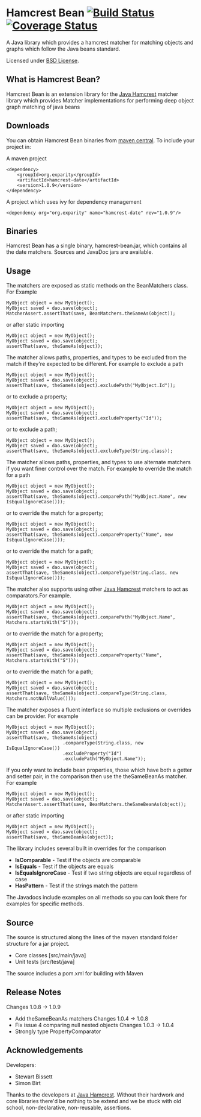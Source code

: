 Hamcrest Bean  [![Build Status](https://travis-ci.org/eXparity/hamcrest-bean.svg?branch=master)](https://travis-ci.org/eXparity/hamcrest-bean) [![Coverage Status](https://coveralls.io/repos/eXparity/hamcrest-bean/badge.png?branch=master)](https://coveralls.io/r/eXparity/hamcrest-bean?branch=master)
=============

A Java library which provides a hamcrest matcher for matching objects and graphs which follow the Java beans standard.

Licensed under [BSD License][].

What is Hamcrest Bean?
-----------------
Hamcrest Bean is an extension library for the [Java Hamcrest][] matcher library which provides Matcher implementations for performing deep object graph matching of java beans

Downloads
---------
You can obtain Hamcrest Bean binaries from [maven central][]. To include your project in:

A maven project

    <dependency>
        <groupId>org.exparity</groupId>
        <artifactId>hamcrest-date</artifactId>
        <version>1.0.9</version>
    </dependency>

A project which uses ivy for dependency management

    <dependency org="org.exparity" name="hamcrest-date" rev="1.0.9"/>
            
Binaries
--------
Hamcrest Bean has a single binary, hamcrest-bean.jar, which contains all the date matchers. Sources and JavaDoc jars are available.

Usage
-------------

The matchers are exposed as static methods on the BeanMatchers class. For Example

    MyObject object = new MyObject();
    MyObject saved = dao.save(object);
    MatcherAssert.assertThat(save, BeanMatchers.theSameAs(object));

or after static importing

    MyObject object = new MyObject();
    MyObject saved = dao.save(object);
    assertThat(save, theSameAs(object));

The matcher allows paths, properties, and types to be excluded from the match if they're expected to be different. For example to exclude a path 

    MyObject object = new MyObject();
    MyObject saved = dao.save(object);
    assertThat(save, theSameAs(object).excludePath("MyObject.Id"));

or to exclude a property;

    MyObject object = new MyObject();
    MyObject saved = dao.save(object);
    assertThat(save, theSameAs(object).excludeProperty("Id"));

or to exclude a path;

    MyObject object = new MyObject();
    MyObject saved = dao.save(object);
    assertThat(save, theSameAs(object).excludeType(String.class));

The matcher allows paths, properties, and types to use alternate matchers if you want finer control over the match. For example to override the match for a path

    MyObject object = new MyObject();
    MyObject saved = dao.save(object);
    assertThat(save, theSameAs(object).comparePath("MyObject.Name", new IsEqualIgnoreCase()));

or to override the match for a property;

    MyObject object = new MyObject();
    MyObject saved = dao.save(object);
    assertThat(save, theSameAs(object).compareProperty("Name", new IsEqualIgnoreCase()));

or to override the match for a path;

    MyObject object = new MyObject();
    MyObject saved = dao.save(object);
    assertThat(save, theSameAs(object).compareType(String.class, new IsEqualIgnoreCase()));

The matcher also supports using other [Java Hamcrest][] matchers to act as comparators.For example.

    MyObject object = new MyObject();
    MyObject saved = dao.save(object);
    assertThat(save, theSameAs(object).comparePath("MyObject.Name", Matchers.startsWith("S")));

or to override the match for a property;

    MyObject object = new MyObject();
    MyObject saved = dao.save(object);
    assertThat(save, theSameAs(object).compareProperty("Name", Matchers.startsWith("S")));

or to override the match for a path;

    MyObject object = new MyObject();
    MyObject saved = dao.save(object);
    assertThat(save, theSameAs(object).compareType(String.class, Matchers.notNullValue()));

The matcher exposes a fluent interface so multiple exclusions or overrides can be provider. For example

    MyObject object = new MyObject();
    MyObject saved = dao.save(object);
    assertThat(save, theSameAs(object)
                         .compareType(String.class, new IsEqualIgnoreCase())
                         .excludeProperty("Id")
                         .excludePath("MyObject.Name"));

If you only want to include bean properties, those which have both a getter and setter pair, in the comparison then use the theSameBeanAs matcher. For example 

    MyObject object = new MyObject();
    MyObject saved = dao.save(object);
    MatcherAssert.assertThat(save, BeanMatchers.theSameBeanAs(object));

or after static importing

    MyObject object = new MyObject();
    MyObject saved = dao.save(object);
    assertThat(save, theSameBeanAs(object));

 
The library includes several built in overrides for the comparison

* __IsComparable__ - Test if the objects are comparable
* __IsEquals__ - Test if the objects are equals
* __IsEqualsIgnoreCase__ - Test if two string objects are equal regardless of case
* __HasPattern__ - Test if the strings match the pattern


The Javadocs include examples on all methods so you can look there for examples for specific methods.

Source
------
The source is structured along the lines of the maven standard folder structure for a jar project.

  * Core classes [src/main/java]
  * Unit tests [src/test/java]

The source includes a pom.xml for building with Maven 

Release Notes
-------------
Changes 1.0.8 -> 1.0.9
  * Add theSameBeanAs matchers
Changes 1.0.4 -> 1.0.8
  * Fix issue 4 comparing null nested objects
Changes 1.0.3 -> 1.0.4
  * Strongly type PropertyComparator


Acknowledgements
----------------
Developers:
  * Stewart Bissett
  * Simon Birt

Thanks to the developers at [Java Hamcrest][]. Without their hardwork and core libraries there'd be nothing to be extend and we be stuck with old school, non-declarative, non-reusable, assertions.

[BSD License]: http://opensource.org/licenses/BSD-3-Clause
[Maven central]: http://search.maven.org/#search%7Cga%7C1%7Ca%3A%22hamcrest-bean%22
[Java Hamcrest]: http://github.com/hamcrest/JavaHamcrest
